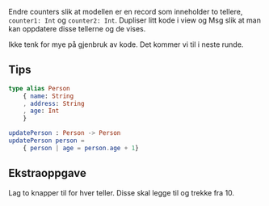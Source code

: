 Endre counters slik at modellen er en record som inneholder to tellere, `counter1: Int` og `counter2: Int`.
Dupliser litt kode i view og Msg slik at man kan oppdatere disse tellerne og de vises.

Ikke tenk for mye på gjenbruk av kode. Det kommer vi til i neste runde.


## Tips

```elm
type alias Person
    { name: String
    , address: String
    , age: Int
    }

updatePerson : Person -> Person
updatePerson person =
    { person | age = person.age + 1}
```

## Ekstraoppgave

Lag to knapper til for hver teller. Disse skal legge til og trekke fra 10.